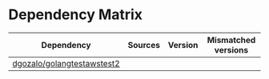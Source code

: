# Dependency Matrix

Dependency | Sources | Version | Mismatched versions
---------- | ------- | ------- | -------------------
[dgozalo/golangtestawstest2](https://github.com/dgozalo/golangtestawstest2.git) |  | []() | 
